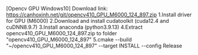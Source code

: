 [Opencv GPU Windows10]
Download link: https://canhoxinh.net/git/opencv410_GPU_M6000_124_897.zip
1.Install driver for GPU (M6000)
2.Download and install cudatoolkit (cuda12.4 and cuDNN8.9.7)
3.Install anaconda (python3.9.13)
4.Extract opencv410_GPU_M6000_124_897.zip to folder "opencv410_GPU_M6000_124_897"
5.cmake --build "~/opencv410_GPU_M6000_124_897" --target INSTALL --config Release
